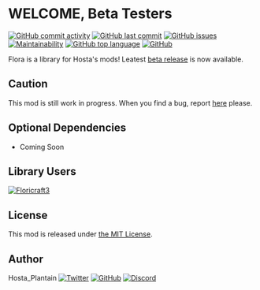 # WELCOME, Beta Testers

[![GitHub commit activity](https://img.shields.io/github/commit-activity/m/HostaPlantain/Flora?label=Commit%20Activity&logo=github&style=flat)](https://github.com/HostaPlantain/Flora)
[![GitHub last commit](https://img.shields.io/github/last-commit/HostaPlantain/Flora?label=Last%20Commit&logo=github&style=flat)](https://github.com/HostaPlantain/Flora)
[![GitHub issues](https://img.shields.io/github/issues/HostaPlantain/Flora?label=Issues&logo=github&style=flat)](https://github.com/HostaPlantain/Flora/issues)
[![Maintainability](https://api.codeclimate.com/v1/badges/0c1f44d15b41d74a3e35/maintainability?style=flat)](https://codeclimate.com/github/HostaPlantain/Flora/maintainability)
[![GitHub top language](https://img.shields.io/github/languages/top/HostaPlantain/Flora?logo=java&style=flat)](https://github.com/HostaPlantain/Flora)
[![GitHub](https://img.shields.io/github/license/HostaPlantain/Flora?label=License&style=flat)](https://github.com/HostaPlantain/Flora/blob/master/LICENSE)


Flora is a library for Hosta's mods!
Leatest [beta release](https://github.com/HostaPlantain/Flora/releases/tag/0.0.1.13) is now available.


## Caution

This mod is still work in progress. When you find a bug, report [here](https://github.com/HostaPlantain/Flora/issues/new) please.


## Optional Dependencies

+ Coming Soon


## Library Users

[![Floricraft3](https://cf.way2muchnoise.eu/title/floricraft3.svg)](https://hostaplantain.github.io/Floricraft3/)


## License

This mod is released under [the MIT License](/LICENSE).


## Author

Hosta_Plantain
[![Twitter](https://img.shields.io/twitter/follow/Hosta_Plantain?color=1DA1F2&label=Twitter&logo=twitter&style=flat)](https://twitter.com/hosta_plantain)
[![GitHub](https://img.shields.io/github/followers/HostaPlantain?label=GitHub&logo=github&style=flat)](https://github.com/HostaPlantain)
[![Discord](https://img.shields.io/discord/704290681392332880?label=Discord&logo=discord)](https://discord.gg/H2NXexh)
